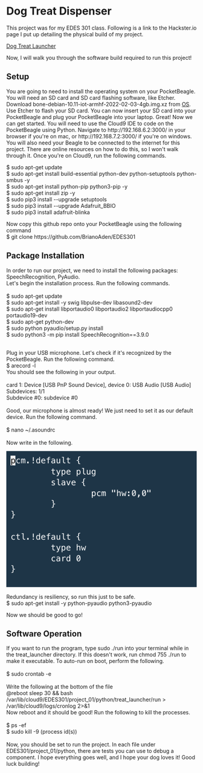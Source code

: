 <h1>Dog Treat Dispenser</h1>
<p> This project was for my EDES 301 class. Following is a link to the Hackster.io page I put up detailing the physical build of my project.</p>
<a href="https://www.hackster.io/aden-briano/edes301-dog-treat-launcher-bcfb15">Dog Treat Launcher</a>
<p> Now, I will walk you through the software build required to run this project!</p> 


<h2> Setup </h2>
<p> You are going to need to install the operating system on your PocketBeagle. You will need an SD card and SD card flashing software, like Etcher. 
Download bone-debian-10.11-iot-armhf-2022-02-03-4gb.img.xz from <a href="https://rcn-ee.com/rootfs/bb.org/testing/2022-02-03/buster-iot/">OS</a>. 
Use Etcher to flash your SD card. You can now insert your SD card into your PocketBeagle and plug your PocketBeagle into your laptop. 
Great! Now we can get started. You will need to use the Cloud9 IDE to code on the PocketBeagle using Python. Navigate to http://192.168.6.2:3000/ 
in your browser if you're on mac, or http://192.168.7.2:3000/ if you're on windows. You will also need your Beagle to be connected to the internet for this project. 
There are online resources on how to do this, so I won't walk through it. Once you're on Cloud9, run the following commands.</p>
<p>
                                            $ sudo apt-get update <br>
                                            $ sudo apt-get install build-essential python-dev python-setuptools python-smbus -y <br>
                                            $ sudo apt-get install python-pip python3-pip -y <br>
                                            $ sudo apt-get install zip -y <br>
                                            $ sudo pip3 install --upgrade setuptools <br>
                                            $ sudo pip3 install --upgrade Adafruit_BBIO <br>
                                            $ sudo pip3 install adafruit-blinka <br>
</p>
<p>
Now copy this github repo onto your PocketBeagle using the following command <br>
                                            $ git clone https://github.com/BrianoAden/EDES301 <br>
<h2> Package Installation </h2>
In order to run our project, we need to install the following packages: SpeechRecognition, PyAudio. <br> Let's begin the installation process. Run the following commands. <br>
<br>
$ sudo apt-get update <br>
$ sudo apt-get install -y swig libpulse-dev libasound2-dev <br>
$ sudo apt-get install libportaudio0 libportaudio2 libportaudiocpp0 portaudio19-dev <br>
$ sudo apt-get python-dev <br>
$ sudo python pyaudio/setup.py install <br>
$ sudo python3 -m pip install SpeechRecognition==3.9.0 <br>
<br>

Plug in your USB microphone. Let's check if it's recognized by the PocketBeagle. Run the following command. <br>
$ arecord -l <br>
You should see the following in your output. <br>
<br>
card 1: Device [USB PnP Sound Device], device 0: USB Audio [USB Audio] <br>
  Subdevices: 1/1 <br>
  Subdevice #0: subdevice #0 <br>
<br>
Good, our microphone is almost ready! We just need to set it as our default device. Run the following command. <br>
<br>
$ nano ~/.asoundrc <br>
<br>
Now write in the following. <br>

<img src="nano.png" alt="nano image"> <br>

Redundancy is resiliency, so run this just to be safe. <br>
$ sudo apt-get install -y python-pyaudio python3-pyaudio <br>

Now we should be good to go!
</p>
<h2> Software Operation </h2>
If you want to run the program, type sudo ./run into your terminal while in the treat_launcher directory. If this doesn't work, run chmod 755 ./run
to make it executable. To auto-run on boot, perform the following. <br>
<br>
$ sudo crontab -e <br>
<br>
Write the following at the bottom of the file <br>
@reboot sleep 30 && bash /var/lib/cloud9/EDES301/project_01/python/treat_launcher/run > /var/lib/cloud9/logs/cronlog 2>&1<br>
Now reboot and it should be good! Run the following to kill the processes. <br>
<br>
$ ps -ef <br>
$ sudo kill -9 (process id(s)) <br>
<br>
Now, you should be set to run the project. In each file under EDES301/project_01/python, there are tests you can use to debug a component.
I hope everything goes well, and I hope your dog loves it! Good luck building!